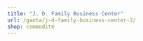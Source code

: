 ```yaml
---
title: "J. D. Family Business Center"
url: /ganta/j-d-family-business-center-2/
shop: commodité
---
```

